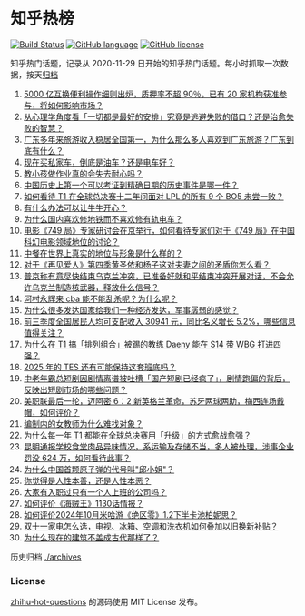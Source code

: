 # 知乎热榜
[![Build Status](https://github.com/ToWeLong/zhihu-hot-questions/workflows/CI/badge.svg)](https://github.com/ToWeLong/zhihu-hot-questions/actions)
[![GitHub language](https://img.shields.io/badge/language-golang-orange.svg)](https://golang.org/)
[![GitHub license](https://img.shields.io/github/license/ToWeLong/zhihu-hot-questions)](https://github.com/ToWeLong/zhihu-hot-questions/blob/main/LICENSE)

知乎热门话题，记录从 2020-11-29 日开始的知乎热门话题。每小时抓取一次数据，按天[归档](./archives)

<!-- BEGIN -->

1. [5000 亿互换便利操作细则出炉，质押率不超 90％，已有 20 家机构获准参与，将如何影响市场？](https://www.zhihu.com/question/1243651155)
1. [从心理学角度看「一切都是最好的安排」究竟是逃避失败的借口？还是治愈失败的智慧？](https://www.zhihu.com/question/1062413352)
1. [广东多年来旅游收入稳居全国第一，为什么那么多人喜欢到广东旅游？广东到底有什么？](https://www.zhihu.com/question/668139304)
1. [现在买私家车，倒底是油车？还是电车好？](https://www.zhihu.com/question/1402401912)
1. [教小孩做作业真的会失去耐心吗？](https://www.zhihu.com/question/1044265160)
1. [中国历史上第一个可以考证到精确日期的历史事件是哪一件？](https://www.zhihu.com/question/644408539)
1. [如何看待 T1 在全球总决赛十二年间面对 LPL 的所有 9 个 BO5 未尝一败？](https://www.zhihu.com/question/1407448571)
1. [有什么办法可以让牛牛开心？](https://www.zhihu.com/question/630287996)
1. [为什么国内喜欢修地铁而不喜欢修有轨电车？](https://www.zhihu.com/question/611344967)
1. [电影《749 局》专家研讨会在京举行，如何看待专家们对于《749 局》在中国科幻电影领域地位的讨论？](https://www.zhihu.com/question/820194322)
1. [中餐在世界上真实的地位与形象是什么样的？](https://www.zhihu.com/question/24396506)
1. [对于《再见爱人》第四季黄圣依和杨子这对夫妻之间的矛盾你怎么看？](https://www.zhihu.com/question/1247910676)
1. [普京称有意尽快结束乌克兰冲突，已准备好就和平结束冲突开展对话，不会允许乌克兰制造核武器，释放什么信号？](https://www.zhihu.com/question/1346996025)
1. [河村永辉来 cba 能不能乱杀呢？为什么呢？](https://www.zhihu.com/question/810661590)
1. [为什么很多发达国家给我们一种经济发达，军事孱弱的感觉？](https://www.zhihu.com/question/1343873304)
1. [前三季度全国居民人均可支配收入 30941 元，同比名义增长 5.2%，哪些信息值得关注？](https://www.zhihu.com/question/1243021028)
1. [为什么在 T1 搞「排列组合」被踢的教练 Daeny 能在 S14 带 WBG 打进四强？](https://www.zhihu.com/question/1261768431)
1. [2025 年的 TES 还有可能保持这套班底吗？](https://www.zhihu.com/question/1407967071)
1. [中老年霸总短剧因剧情离谱被吐槽「国产短剧已经疯了」，剧情跑偏的背后，反映出短剧市场的哪些问题？](https://www.zhihu.com/question/966991405)
1. [美职联最后一轮，迈阿密 6：2 新英格兰革命，苏牙两球两助，梅西连场戴帽，如何评价？](https://www.zhihu.com/question/1445752578)
1. [编制内的女教师为什么难找对象？](https://www.zhihu.com/question/392241876)
1. [为什么每一年 T1 都能在全球总决赛用「升级」的方式愈战愈强？](https://www.zhihu.com/question/1407455569)
1. [昆明通报学校食堂肉品异味情况，系运输及存储不当，多人被处理，涉事企业罚没 624 万，如何看待此事？](https://www.zhihu.com/question/1408687649)
1. [为什么中国首颗原子弹的代号叫"邱小姐"？](https://www.zhihu.com/question/470564803)
1. [你觉得是人性本善，还是人性本恶？](https://www.zhihu.com/question/757390154)
1. [大家有入职过只有一个人上班的公司吗？](https://www.zhihu.com/question/458895984)
1. [如何评价《海贼王》1130话情报？](https://www.zhihu.com/question/989456643)
1. [如何评价2024年10月米哈游《绝区零》1.2下半卡池柏妮思？](https://www.zhihu.com/question/1029098987)
1. [双十一家电怎么选，电视、冰箱、空调和洗衣机如何叠加以旧换新补贴？](https://www.zhihu.com/question/948773869)
1. [为什么现在的建筑不盖成古代那样了？](https://www.zhihu.com/question/291956307)

<!-- END -->

历史归档 [./archives](./archives)


### License
[zhihu-hot-questions](https://github.com/towelong/zhihu-hot-questions) 的源码使用 MIT License 发布。